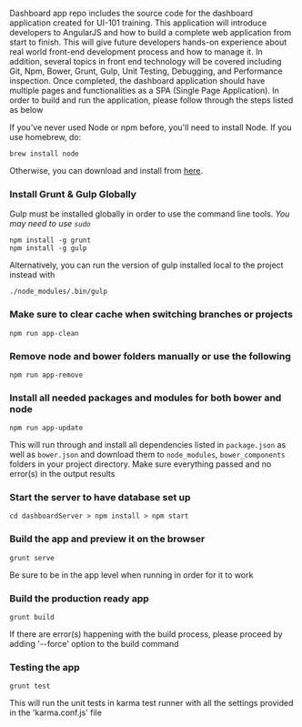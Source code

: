 

Dashboard app repo includes the source code for the dashboard application created for UI-101 training. This application will introduce developers to AngularJS and how to build a complete web application from start to finish. This will give future developers hands-on experience about real world front-end development process and how to manage it. In addition, several topics in front end technology will be covered including Git, Npm, Bower, Grunt, Gulp, Unit Testing, Debugging, and Performance inspection. Once completed, the dashboard application should have multiple pages and functionalities as a SPA (Single Page Application). In order to build and run the application, please follow through the steps listed as below

If you've never used Node or npm before, you'll need to install Node.
If you use homebrew, do:

```
brew install node
```

Otherwise, you can download and install from [here](http://nodejs.org/download/).

### Install Grunt & Gulp Globally

Gulp must be installed globally in order to use the command line tools. *You may need to use `sudo`*


```
npm install -g grunt
npm install -g gulp
```

Alternatively, you can run the version of gulp installed local to the project instead with


```
./node_modules/.bin/gulp
```

### Make sure to clear cache when switching branches or projects

```
npm run app-clean
```

### Remove node and bower folders manually or use the following

```
npm run app-remove
```

### Install all needed packages and modules for both bower and node

```
npm run app-update
```

This will run through and install all dependencies listed in `package.json` as well as `bower.json` and download them
to `node_modules`, `bower_components` folders in your project directory. Make sure everything passed and no error(s) in the output results

### Start the server to have database set up

````
cd dashboardServer > npm install > npm start
````

### Build the app and preview it on the browser

````
grunt serve
````

Be sure to be in the app level when running in order for it to work

### Build the production ready app

````
grunt build
````

If there are error(s) happening with the build process, please proceed by adding '--force' option to the build command

### Testing the app

````
grunt test
````

This will run the unit tests in karma test runner with all the settings provided in the 'karma.conf.js' file
